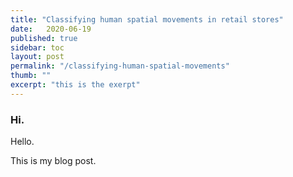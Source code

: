 ```yaml
---
title: "Classifying human spatial movements in retail stores"
date:   2020-06-19
published: true
sidebar: toc
layout: post
permalink: "/classifying-human-spatial-movements"
thumb: ""
excerpt: "this is the exerpt"
---
```


### Hi.

Hello.

This is my blog post.
